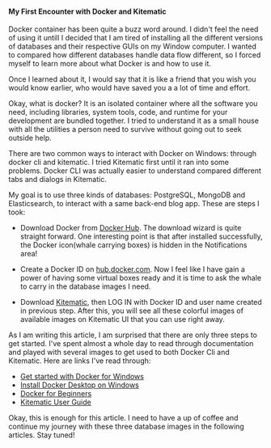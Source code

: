 #### My First Encounter with Docker and Kitematic

Docker container has been quite a buzz word around. I didn't feel the need of using it untill I decided that I am tired
of installing all the different versions of databases and their respective GUIs on my Window computer. I wanted to compared
how different databases handle data flow different, so I forced myself to learn more about what Docker is and how to use it.

Once I learned about it, I would say that it is like a friend that you wish you would know earlier, who would have saved you a 
a lot of time and effort.

Okay, what is docker? It is an isolated container where all the software you need, including libraries, system tools, 
code, and runtime for your development are bundled together. I tried to understand it as a small house with all the utilities
a person need to survive without going out to seek outside help. 

There are two common ways to interact with Docker on Windows: through docker cli and kitematic. I tried Kitematic first 
until it ran into some problems. Docker CLI was actually easier to understand  compared different tabs and dialogs in Kitematic.

My goal is to use three kinds of databases: PostgreSQL, MongoDB and Elasticsearch, to interact with a same back-end
blog app. These are steps I took:

* Download Docker from [Docker Hub](https://hub.docker.com/?overlay=onboarding). The download wizard is quite straight forward.
One interesting point is that after installed successfully, the Docker icon(whale carrying boxes) is hidden in the Notifications area!

* Create a Docker ID on [hub.docker.com](https://hub.docker.com/). Now I feel like I have gain a power of having some virtual 
boxes ready and it is time to ask the whale to carry in the database images I need.

* Download [Kitematic](https://kitematic.com/), then LOG IN with Docker ID and user name created in previous step. After this,
you will see all these colorful images of available images on Kitematic UI that you can use right away.

As I am writing this article, I am surprised that there are only three steps to get started. I've spent almost a whole day to read
through documentation and played with several images to get used to both Docker Cli and Kitematic. Here are links I've read through:

* [Get started with Docker for Windows](https://docs.docker.com/docker-for-windows/)
* [Install Docker Desktop on Windows](https://docs.docker.com/docker-for-windows/install/)
* [Docker for Beginners](https://docker-curriculum.com/)
* [Kitematic User Guide](https://docs.docker.com/kitematic/userguide/#overview)

Okay, this is enough for this article. I need to have a up of coffee and continue my journey with these three database images
in the following articles. Stay tuned!


